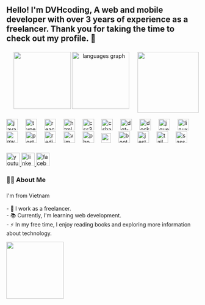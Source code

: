 <h2 align="left">Hello! I'm DVHcoding, A web and mobile developer with over 3 years of experience as a freelancer. Thank you for taking the time to check out my profile. 🚀</h2>

###

<div align="center">
  <img src="https://github-readme-stats.vercel.app/api?username=DVHcoding&theme=gruvbox&show_icons=true" height="150" />
  <img src="https://github-readme-stats.vercel.app/api/top-langs?username=DVHcoding&locale=en&hide_title=false&layout=compact&card_width=320&langs_count=5&theme=dracula&hide_border=false" height="150" alt="languages graph"  />

  <img align="right" height="160" src="https://github.com/DVHcoding/DVHcoding/assets/117575707/3af156fc-ac46-45af-8644-065573670446"  />
</div>

###
<div align="left">
  <img src="https://cdn.jsdelivr.net/gh/devicons/devicon/icons/javascript/javascript-original.svg" height="30" alt="javascript logo"  />
  <img width="12" />
  <img src="https://cdn.jsdelivr.net/gh/devicons/devicon/icons/typescript/typescript-original.svg" height="30" alt="typescript logo"  />
  <img width="12" />
  <img src="https://cdn.jsdelivr.net/gh/devicons/devicon/icons/react/react-original.svg" height="30" alt="react logo"  />
  <img width="12" />
  <img src="https://cdn.jsdelivr.net/gh/devicons/devicon/icons/html5/html5-original.svg" height="30" alt="html5 logo"  />
  <img width="12" />
  <img src="https://cdn.jsdelivr.net/gh/devicons/devicon/icons/css3/css3-original.svg" height="30" alt="css3 logo"  />
  <img width="12" />
  <img src="https://cdn.jsdelivr.net/gh/devicons/devicon/icons/csharp/csharp-original.svg" height="30" alt="csharp logo"  />
  <img width="12" />
  <img src="https://cdn.jsdelivr.net/gh/devicons/devicon/icons/dot-net/dot-net-original.svg" height="30" alt="dot-net logo"  />
  <img width="12" />
  <img src="https://cdn.jsdelivr.net/gh/devicons/devicon/icons/docker/docker-original.svg" height="30" alt="docker logo"  />
  <img width="12" />
  <img src="https://cdn.jsdelivr.net/gh/devicons/devicon/icons/jquery/jquery-original.svg" height="30" alt="jquery logo"  />
  <img width="12" />
  <img src="https://cdn.jsdelivr.net/gh/devicons/devicon/icons/linux/linux-original.svg" height="30" alt="linux logo"  />
  <img width="12" />
  <img src="https://cdn.jsdelivr.net/gh/devicons/devicon/icons/mysql/mysql-original.svg" height="30" alt="mysql logo"  />
  <img width="12" />
  <img src="https://cdn.jsdelivr.net/gh/devicons/devicon/icons/postgresql/postgresql-original.svg" height="30" alt="postgresql logo"  />
  <img width="12" />
  <img src="https://cdn.jsdelivr.net/gh/devicons/devicon/icons/redis/redis-original.svg" height="30" alt="redis logo"  />
  <img width="12" />
  <img src="https://cdn.jsdelivr.net/gh/devicons/devicon/icons/vim/vim-original.svg" height="30" alt="vim logo"  />
  <img width="12" />
  <img src="https://cdn.jsdelivr.net/gh/devicons/devicon/icons/php/php-original.svg" height="30" alt="php logo"  />
  <img width="12" />
  <img width="25" src="https://cdn.worldvectorlogo.com/logos/laravel-2.svg"  />
  <img width="12" />
  <img src="https://cdn.jsdelivr.net/gh/devicons/devicon/icons/bootstrap/bootstrap-original.svg" height="30" alt="bootstrap logo"  />
  <img width="12" />
  <img src="https://cdn.jsdelivr.net/gh/devicons/devicon/icons/jest/jest-plain.svg" height="30" alt="jest logo"  />
  <img width="12" />
  <img src="https://cdn.jsdelivr.net/gh/devicons/devicon/icons/tailwindcss/tailwindcss-original-wordmark.svg" height="30" alt="tailwindcss logo"  />
  <img width="12" />
  <img src="https://cdn.jsdelivr.net/gh/devicons/devicon/icons/sass/sass-original.svg" height="30" alt="sass logo"  />
</div>

###

<div align="left">
  <a href="https://www.youtube.com/@FluentezEnglish" target="_blank">
    <img src="https://img.shields.io/static/v1?message=Youtube&logo=youtube&label=&color=FF0000&logoColor=white&labelColor=&style=for-the-badge" height="35" alt="youtube logo"  />
  </a>
  <a href="https://l.facebook.com/l.php?u=https%3A%2F%2Fwww.linkedin.com%2Fin%2Fhung-do-a2b688293%3Futm_source%3Dshare%26utm_campaign%3Dshare_via%26utm_content%3Dprofile%26utm_medium%3Dandroid_app%26fbclid%3DIwAR3EVYNZ3VmPPj0T1WgSBbl_kSI5dSoxH8rywYaqrpfVey7Y_dyWJBCBq3s&h=AT0Wy2p1Wk90WL71FzPYvdt2-RG6c01PkFAnNzyKr_AmvZJ6AE3bx42n72osBsuazBRPRdESNd4dHu-GMkgOMHlOlZplZidAbIDgmiXggU3zXA3rS3XDF0vCPP5rr5GLdTxJZM4w0j4iCIr-9fa15w" target="_blank">
    <img src="https://img.shields.io/static/v1?message=LinkedIn&logo=linkedin&label=&color=0077B5&logoColor=white&labelColor=&style=for-the-badge" height="35" alt="linkedin logo"  />
  </a>
  <a href="https://www.facebook.com/profile.php?id=100044022424100" target="_blank">
    <img src="https://img.shields.io/static/v1?message=Facebook&logo=facebook&label=&color=1877F2&logoColor=white&labelColor=&style=for-the-badge" height="35" alt="facebook logo"  />
  </a>
</div>

### 

<h3 align="left">👩‍💻  About Me</h3>

###

<p align="left">I'm  from Vietnam<br><br>- 🔭 I work as a freelancer.<br>- 📚 Currently, I'm learning web development.<br>- ⚡ In my free time, I enjoy reading books and exploring more information about technology.</p>
<img src="https://github-readme-stats.vercel.app/api/top-langs/?username=DVHcoding&layout=compact" height="150" />


